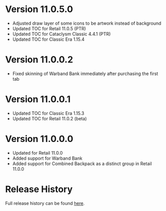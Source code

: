 # Version 11.0.5.0

- Adjusted draw layer of some icons to be artwork instead of background
- Updated TOC for Retail 11.0.5 (PTR)
- Updated TOC for Cataclysm Classic 4.4.1 (PTR)
- Updated TOC for Classic Era 1.15.4

# Version 11.0.0.2

- Fixed skinning of Warband Bank immediately after purchasing the first tab

# Version 11.0.0.1

- Updated TOC for Classic Era 1.15.3
- Updated TOC for Retail 11.0.2 (beta)

# Version 11.0.0.0

- Updated for Retail 11.0.0
- Added support for Warband Bank
- Added support for Combined Backpack as a distinct group in Retail 11.0.0

# Release History

Full release history can be found [here](https://github.com/kstange/MasqueBlizzInv/wiki/Release-Notes).


